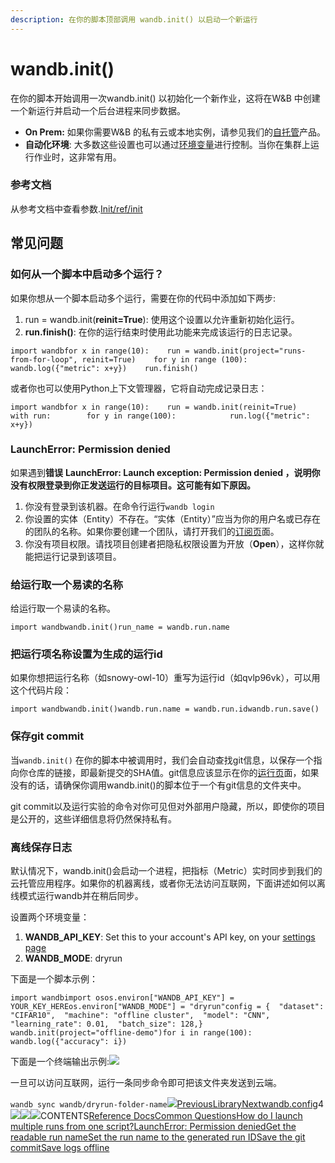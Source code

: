 ```yaml
---
description: 在你的脚本顶部调用 wandb.init() 以启动一个新运行
---
```


# wandb.init\(\)

在你的脚本开始调用一次wandb.init\(\) 以初始化一个新作业，这将在W&B 中创建一个新运行并启动一个后台进程来同步数据。

* **On Prem:** 如果你需要W&B 的私有云或本地实例，请参见我们的[自托管](https://docs.wandb.com/self-hosted)产品。
*  **自动化环境**: 大多数这些设置也可以通过[环境变量](https://docs.wandb.com/library/environment-variables)进行控制。当你在集群上运行作业时，这非常有用。

### 参考文档 <a id="reference-docs"></a>

从参考文档中查看参数.[Init/ref/init](https://docs.wandb.ai/ref/init)

##  常见问题 <a id="common-questions"></a>

### **如何从一个脚本中启动多个运行？** <a id="how-do-i-launch-multiple-runs-from-one-script"></a>

如果你想从一个脚本启动多个运行，需要在你的代码中添加如下两步:

1. run = wandb.init\(**reinit=True**\): 使用这个设置以允许重新初始化运行。
2. **run.finish\(\)**: 在你的运行结束时使用此功能来完成该运行的日志记录。

```text
import wandbfor x in range(10):    run = wandb.init(project="runs-from-for-loop", reinit=True)    for y in range (100):        wandb.log({"metric": x+y})    run.finish()
```

或者你也可以使用Python上下文管理器，它将自动完成记录日志：

```text
import wandbfor x in range(10):    run = wandb.init(reinit=True)    with run:        for y in range(100):            run.log({"metric": x+y})
```

### LaunchError: Permission denied <a id="launcherror-permission-denied"></a>

如果遇到**错误** **LaunchError: Launch exception: Permission denied ，说明你没有权限登录到你正发送运行的目标项目。这可能有如下原因。**

1. 你没有登录到该机器。在命令行运行`wandb login`
2. 你设置的实体（Entity）不存在。“实体（Entity）”应当为你的用户名或已存在的团队的名称。如果你要创建一个团队，请打开我们的[订阅页](https://wandb.ai/billing)面。
3. 你没有项目权限。请找项目创建者把隐私权限设置为开放（**Open**），这样你就能把运行记录到该项目。

### **给运行取一个易读的名称** <a id="get-the-readable-run-name"></a>

给运行取一个易读的名称。

```text
import wandb​wandb.init()run_name = wandb.run.name
```

### **把运行项名称设置为生成的运行id** <a id="set-the-run-name-to-the-generated-run-id"></a>

如果你想把运行名称（如snowy-owl-10）重写为运行id（如qvlp96vk），可以用这个代码片段：

```text
import wandbwandb.init()wandb.run.name = wandb.run.idwandb.run.save()
```

###  **保存git commit** <a id="save-the-git-commit"></a>

当`wandb.init()` 在你的脚本中被调用时，我们会自动查找git信息，以保存一个指向你仓库的链接，即最新提交的SHA值。git信息应该显示在你的[运行页](https://app.gitbook.com/@weights-and-biases/s/docs/~/drafts/-MKaPhwzNIegNuInaekR/app/pages/run-page#overview-tab)面，如果没有的话，请确保你调用wandb.init\(\)的脚本位于一个有git信息的文件夹中。

 git commit以及运行实验的命令对你可见但对外部用户隐藏，所以，即使你的项目是公开的，这些详细信息将仍然保持私有。

### **离线保存日志** <a id="save-logs-offline"></a>

 默认情况下，wandb.init\(\)会启动一个进程，把指标（Metric）实时同步到我们的云托管应用程序。如果你的机器离线，或者你无法访问互联网，下面讲述如何以离线模式运行wandb并在稍后同步。

 设置两个环境变量：

1. **WANDB\_API\_KEY**: Set this to your account's API key, on your [settings page](https://app.wandb.ai/settings)​
2. **WANDB\_MODE**: dryrun

 下面是一个脚本示例：

```text
import wandbimport os​os.environ["WANDB_API_KEY"] = YOUR_KEY_HEREos.environ["WANDB_MODE"] = "dryrun"​config = {  "dataset": "CIFAR10",  "machine": "offline cluster",  "model": "CNN",  "learning_rate": 0.01,  "batch_size": 128,}​wandb.init(project="offline-demo")​for i in range(100):  wandb.log({"accuracy": i})
```

下面是一个终端输出示例:![](https://gblobscdn.gitbook.com/assets%2F-Lqya5RvLedGEWPhtkjU%2F-M4ZqIaDYRFSEiZrYTaI%2F-M4Zx9NGlicWWRF-Zcgh%2Fimage.png?alt=media&token=6f32064c-d58e-412e-8344-ed43baee721e)

一旦可以访问互联网，运行一条同步命令即可把该文件夹发送到云端。

`wandb sync wandb/dryrun-folder-name`![](https://gblobscdn.gitbook.com/assets%2F-Lqya5RvLedGEWPhtkjU%2F-M4ZqIaDYRFSEiZrYTaI%2F-M4ZxQU2WrG9S0MZzqDI%2Fimage.png?alt=media&token=0295541a-90bf-464f-8899-2f9a53c45e1c)[PreviousLibrary](https://docs.wandb.ai/library)[Nextwandb.config](https://docs.wandb.ai/library/config)4![](https://lh5.googleusercontent.com/-ohnhj3YAM9Y/AAAAAAAAAAI/AAAAAAAAAAA/ACHi3rdb3Cq-FZ97LHoDhbnKVi0teESbRg/photo.jpg)![](https://avatars2.githubusercontent.com/u/29?v=4)![](https://gblobscdn.gitbook.com/users%2FtXkcUGlNaYSjmMWkzQQLlJUqbmB2%2Favatar.png?alt=media)CONTENTS[Reference Docs](https://docs.wandb.ai/library/init#reference-docs)[Common Questions](https://docs.wandb.ai/library/init#common-questions)[How do I launch multiple runs from one script?](https://docs.wandb.ai/library/init#how-do-i-launch-multiple-runs-from-one-script)[LaunchError: Permission denied](https://docs.wandb.ai/library/init#launcherror-permission-denied)[Get the readable run name](https://docs.wandb.ai/library/init#get-the-readable-run-name)[Set the run name to the generated run ID](https://docs.wandb.ai/library/init#set-the-run-name-to-the-generated-run-id)[Save the git commit](https://docs.wandb.ai/library/init#save-the-git-commit)[Save logs offline](https://docs.wandb.ai/library/init#save-logs-offline)

